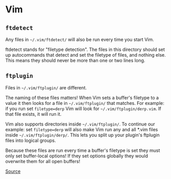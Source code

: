 Vim
===

## `ftdetect`

Any files in `~/.vim/ftdetect/` will also be run every time you start Vim.

ftdetect stands for "filetype detection". The files in this directory should set up autocommands that detect and set the filetype of files, and nothing else. This means they should never be more than one or two lines long.

## `ftplugin`

Files in `~/.vim/ftplugin/` are different.

The naming of these files matters! When Vim sets a buffer's filetype to a value it then looks for a file in `~/.vim/ftplugin/` that matches. For example: if you run set `filetype=derp` Vim will look for `~/.vim/ftplugin/derp.vim`. If that file exists, it will run it.

Vim also supports directories inside `~/.vim/ftplugin/`. To continue our example: set `filetype=derp` will also make Vim run any and all \*.vim files inside `~/.vim/ftplugin/derp/`. This lets you split up your plugin's ftplugin files into logical groups.

Because these files are run every time a buffer's filetype is set they must only set buffer-local options! If they set options globally they would overwrite them for all open buffers!

[Source](http://learnvimscriptthehardway.stevelosh.com/chapters/42.html)
